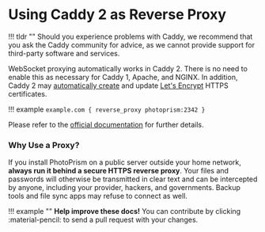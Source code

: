 # Using Caddy 2 as Reverse Proxy

!!! tldr ""
    Should you experience problems with Caddy, we recommend that you ask the Caddy community for advice, as we cannot provide support for third-party software and services.

WebSocket proxying automatically works in Caddy 2. There is no need to enable this as necessary for Caddy 1, Apache,
and NGINX. In addition, Caddy 2 may [automatically create](https://caddyserver.com/docs/caddyfile/directives/tls) 
and update [Let's Encrypt](https://letsencrypt.org/) HTTPS certificates.

!!! example
    ```
    example.com {
        reverse_proxy photoprism:2342
    }
    ```

Please refer to the [official documentation](https://caddyserver.com/docs/v2-upgrade#proxy)
for further details.

### Why Use a Proxy? ###

If you install PhotoPrism on a public server outside your home network, **always run it behind a secure
HTTPS reverse proxy**. Your files and passwords will otherwise be transmitted in clear text and can be intercepted
by anyone, including your provider, hackers, and governments. Backup tools and file sync apps may refuse to
connect as well.

!!! example ""
    **Help improve these docs!** You can contribute by clicking :material-pencil: to send a pull request with your changes.
